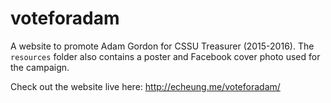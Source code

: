 # voteforadam

A website to promote Adam Gordon for CSSU Treasurer (2015-2016). The `resources` folder also contains a poster and Facebook cover photo used for the campaign.

Check out the website live here: <http://echeung.me/voteforadam/>
